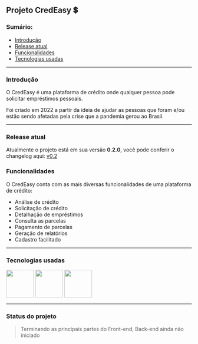 ## Projeto CredEasy 💲

### Sumário:
* [Introdução](#introducao) 
* [Release atual](#release-atual)
* [Funcionalidades](#funcionalidades)
* [Tecnologias usadas](#tecnologias-usadas)

---

### Introdução
O CredEasy é uma plataforma de crédito onde qualquer pessoa pode solicitar empréstimos pessoais.

Foi criado em 2022 a partir da ideia de ajudar as pessoas que foram e/ou estão sendo afetadas pela crise que a pandemia gerou ao Brasil.

---

### Release atual
Atualmente o projeto está em sua versão **0.2.0**, você pode conferir o changelog aqui: [v0.2](https://github.com/matheus-dresch/CredEasy/releases/tag/v0.2)

### Funcionalidades
O CredEasy conta com as mais diversas funcionalidades de uma plataforma de crédito:
* Análise de crédito
* Solicitação de crédito
* Detalhação de empréstimos
* Consulta as parcelas
* Pagamento de parcelas
* Geração de relatórios
* Cadastro facilitado

---

### Tecnologias usadas
<img src="https://user-images.githubusercontent.com/100793778/159767221-6649076a-d42e-467f-849d-537d44917690.svg" width="75">
<img src="https://user-images.githubusercontent.com/100793778/159767712-68383daa-41c7-45dd-9081-c59b6d27f183.svg" width="75">
<img src="https://user-images.githubusercontent.com/100793778/159768005-9f1c1d3e-1884-424f-9831-b22d9f48e491.svg" width="75">

---

### Status do projeto
> Terminando as principais partes do Front-end, Back-end ainda não iniciado
